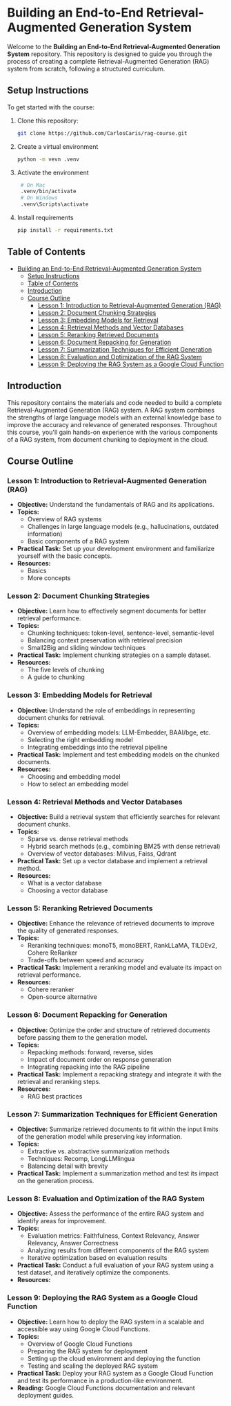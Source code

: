 # Building an End-to-End Retrieval-Augmented Generation System

Welcome to the **Building an End-to-End Retrieval-Augmented Generation System** repository. This repository is designed to guide you through the process of creating a complete Retrieval-Augmented Generation (RAG) system from scratch, following a structured curriculum.

## Setup Instructions

To get started with the course:

1. Clone this repository:
   ```bash
   git clone https://github.com/CarlosCaris/rag-course.git
2. Create a virtual environment
    ```bash
    python -m vevn .venv
3. Activate the environment
   ```bash
    # On Mac
    .venv/bin/activate
    # On Windows
    .venv\Scripts\activate
4. Install requirements
    ```bash
    pip install -r requirements.txt
## Table of Contents

- [Building an End-to-End Retrieval-Augmented Generation System](#building-an-end-to-end-retrieval-augmented-generation-system)
  - [Setup Instructions](#setup-instructions)
  - [Table of Contents](#table-of-contents)
  - [Introduction](#introduction)
  - [Course Outline](#course-outline)
    - [Lesson 1: Introduction to Retrieval-Augmented Generation (RAG)](#lesson-1-introduction-to-retrieval-augmented-generation-rag)
    - [Lesson 2: Document Chunking Strategies](#lesson-2-document-chunking-strategies)
    - [Lesson 3: Embedding Models for Retrieval](#lesson-3-embedding-models-for-retrieval)
    - [Lesson 4: Retrieval Methods and Vector Databases](#lesson-4-retrieval-methods-and-vector-databases)
    - [Lesson 5: Reranking Retrieved Documents](#lesson-5-reranking-retrieved-documents)
    - [Lesson 6: Document Repacking for Generation](#lesson-6-document-repacking-for-generation)
    - [Lesson 7: Summarization Techniques for Efficient Generation](#lesson-7-summarization-techniques-for-efficient-generation)
    - [Lesson 8: Evaluation and Optimization of the RAG System](#lesson-8-evaluation-and-optimization-of-the-rag-system)
    - [Lesson 9: Deploying the RAG System as a Google Cloud Function](#lesson-9-deploying-the-rag-system-as-a-google-cloud-function)

## Introduction

This repository contains the materials and code needed to build a complete Retrieval-Augmented Generation (RAG) system. A RAG system combines the strengths of large language models with an external knowledge base to improve the accuracy and relevance of generated responses. Throughout this course, you'll gain hands-on experience with the various components of a RAG system, from document chunking to deployment in the cloud.

## Course Outline

### Lesson 1: Introduction to Retrieval-Augmented Generation (RAG)
- **Objective:** Understand the fundamentals of RAG and its applications.
- **Topics:**
  - Overview of RAG systems
  - Challenges in large language models (e.g., hallucinations, outdated information)
  - Basic components of a RAG system
- **Practical Task:** Set up your development environment and familiarize yourself with the basic concepts.
- **Resources:** 
  - Basics
  - More concepts

### Lesson 2: Document Chunking Strategies
- **Objective:** Learn how to effectively segment documents for better retrieval performance.
- **Topics:**
  - Chunking techniques: token-level, sentence-level, semantic-level
  - Balancing context preservation with retrieval precision
  - Small2Big and sliding window techniques
- **Practical Task:** Implement chunking strategies on a sample dataset.
- **Resources:**
  - The five levels of chunking
  - A guide to chunking

### Lesson 3: Embedding Models for Retrieval
- **Objective:** Understand the role of embeddings in representing document chunks for retrieval.
- **Topics:**
  - Overview of embedding models: LLM-Embedder, BAAI/bge, etc.
  - Selecting the right embedding model
  - Integrating embeddings into the retrieval pipeline
- **Practical Task:** Implement and test embedding models on the chunked documents.
- **Resources:**
  - Choosing and embedding model
  - How to select an embedding model

### Lesson 4: Retrieval Methods and Vector Databases
- **Objective:** Build a retrieval system that efficiently searches for relevant document chunks.
- **Topics:**
  - Sparse vs. dense retrieval methods
  - Hybrid search methods (e.g., combining BM25 with dense retrieval)
  - Overview of vector databases: Milvus, Faiss, Qdrant
- **Practical Task:** Set up a vector database and implement a retrieval method.
- **Resources:**
  - What is a vector database
  - Choosing a vector database

### Lesson 5: Reranking Retrieved Documents
- **Objective:** Enhance the relevance of retrieved documents to improve the quality of generated responses.
- **Topics:**
  - Reranking techniques: monoT5, monoBERT, RankLLaMA, TILDEv2, Cohere ReRanker
  - Trade-offs between speed and accuracy
- **Practical Task:** Implement a reranking model and evaluate its impact on retrieval performance.
- **Resources:**
  - Cohere reranker
  - Open-source alternative

### Lesson 6: Document Repacking for Generation
- **Objective:** Optimize the order and structure of retrieved documents before passing them to the generation model.
- **Topics:**
  - Repacking methods: forward, reverse, sides
  - Impact of document order on response generation
  - Integrating repacking into the RAG pipeline
- **Practical Task:** Implement a repacking strategy and integrate it with the retrieval and reranking steps.
- **Resources:**
  - RAG best practices

### Lesson 7: Summarization Techniques for Efficient Generation
- **Objective:** Summarize retrieved documents to fit within the input limits of the generation model while preserving key information.
- **Topics:**
  - Extractive vs. abstractive summarization methods
  - Techniques: Recomp, LongLLMlingua
  - Balancing detail with brevity
- **Practical Task:** Implement a summarization method and test its impact on the generation process.

### Lesson 8: Evaluation and Optimization of the RAG System
- **Objective:** Assess the performance of the entire RAG system and identify areas for improvement.
- **Topics:**
  - Evaluation metrics: Faithfulness, Context Relevancy, Answer Relevancy, Answer Correctness
  - Analyzing results from different components of the RAG system
  - Iterative optimization based on evaluation results
- **Practical Task:** Conduct a full evaluation of your RAG system using a test dataset, and iteratively optimize the components.
- **Resources:**

### Lesson 9: Deploying the RAG System as a Google Cloud Function
- **Objective:** Learn how to deploy the RAG system in a scalable and accessible way using Google Cloud Functions.
- **Topics:**
  - Overview of Google Cloud Functions
  - Preparing the RAG system for deployment
  - Setting up the cloud environment and deploying the function
  - Testing and scaling the deployed RAG system
- **Practical Task:** Deploy your RAG system as a Google Cloud Function and test its performance in a production-like environment.
- **Reading:** Google Cloud Functions documentation and relevant deployment guides.
